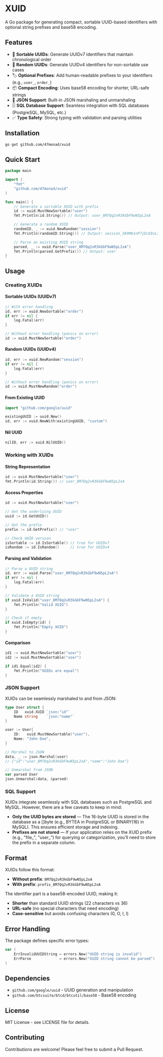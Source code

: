 # XUID

A Go package for generating compact, sortable UUID-based identifiers with optional string prefixes and base58 encoding.

## Features

- 🎯 **Sortable UUIDs**: Generate UUIDv7 identifiers that maintain chronological order
- 🎲 **Random UUIDs**: Generate UUIDv4 identifiers for non-sortable use cases
- 🏷️ **Optional Prefixes**: Add human-readable prefixes to your identifiers (e.g., `user_`, `order_`)
- 📦 **Compact Encoding**: Uses base58 encoding for shorter, URL-safe strings
- 🔄 **JSON Support**: Built-in JSON marshaling and unmarshaling
- 🗄️ **SQL Database Support**: Seamless integration with SQL databases (PostgreSQL, MySQL, etc.)
- ✅ **Type Safety**: Strong typing with validation and parsing utilities

## Installation

```bash
go get github.com/47monad/xuid
```

## Quick Start

```go
package main

import (
    "fmt"
    "github.com/47monad/xuid"
)

func main() {
    // Generate a sortable XUID with prefix
    id := xuid.MustNewSortable("user")
    fmt.Println(id.String()) // Output: user_8M7Qq2vR3kGbF9wN5pL2xA

    // Generate a random XUID
    randomID, _ := xuid.NewRandom("session")
    fmt.Println(randomID.String()) // Output: session_5K9Mm1nP7jDcE8vL3qR6yB

    // Parse an existing XUID string
    parsed, _ := xuid.Parse("user_8M7Qq2vR3kGbF9wN5pL2xA")
    fmt.Println(parsed.GetPrefix()) // Output: user
}
```

## Usage

### Creating XUIDs

#### Sortable UUIDs (UUIDv7)

```go
// With error handling
id, err := xuid.NewSortable("order")
if err != nil {
    log.Fatal(err)
}

// Without error handling (panics on error)
id := xuid.MustNewSortable("order")
```

#### Random UUIDs (UUIDv4)

```go
id, err := xuid.NewRandom("session")
if err != nil {
    log.Fatal(err)
}

// Without error handling (panics on error)
id := xuid.MustNewRandom("order")
```

#### From Existing UUID

```go
import "github.com/google/uuid"

existingUUID := uuid.New()
id, err := xuid.NewWith(existingUUID, "custom")
```

#### Nil UUID

```go
nilID, err := xuid.NilUUID()
```

### Working with XUIDs

#### String Representation

```go
id := xuid.MustNewSortable("user")
fmt.Println(id.String()) // user_8M7Qq2vR3kGbF9wN5pL2xA
```

#### Access Properties

```go
id := xuid.MustNewSortable("user")

// Get the underlying UUID
uuid := id.GetUUID()

// Get the prefix
prefix := id.GetPrefix() // "user"

// Check UUID version
isSortable := id.IsSortable() // true for UUIDv7
isRandom := id.IsRandom()     // true for UUIDv4
```

#### Parsing and Validation

```go
// Parse a XUID string
id, err := xuid.Parse("user_8M7Qq2vR3kGbF9wN5pL2xA")
if err != nil {
    log.Fatal(err)
}

// Validate a XUID string
if xuid.IsValid("user_8M7Qq2vR3kGbF9wN5pL2xA") {
    fmt.Println("Valid XUID")
}

// Check if empty
if xuid.IsEmpty(id) {
    fmt.Println("Empty XUID")
}
```

#### Comparison

```go
id1 := xuid.MustNewSortable("user")
id2 := xuid.MustNewSortable("user")

if id1.Equal(id2) {
    fmt.Println("XUIDs are equal")
}
```

### JSON Support

XUIDs can be seamlessly marshaled to and from JSON:

```go
type User struct {
    ID   xuid.XUID `json:"id"`
    Name string    `json:"name"`
}

user := User{
    ID:   xuid.MustNewSortable("user"),
    Name: "John Doe",
}

// Marshal to JSON
data, _ := json.Marshal(user)
// {"id":"user_8M7Qq2vR3kGbF9wN5pL2xA","name":"John Doe"}

// Unmarshal from JSON
var parsed User
json.Unmarshal(data, &parsed)
```

### SQL Support

XUIDs integrate seamlessly with SQL databases such as PostgreSQL and MySQL. However, there are a few caveats to keep in mind:

- **Only the UUID bytes are stored** — The 16-byte UUID is stored in the database as a []byte (e.g., BYTEA in PostgreSQL or BINARY(16) in MySQL). This ensures efficient storage and indexing.
- **Prefixes are not stored** — If your application relies on the XUID prefix (e.g., "file_", "user_") for querying or categorization, you’ll need to store the prefix in a separate column.

## Format

XUIDs follow this format:

- **Without prefix**: `8M7Qq2vR3kGbF9wN5pL2xA`
- **With prefix**: `prefix_8M7Qq2vR3kGbF9wN5pL2xA`

The identifier part is a base58-encoded UUID, making it:

- **Shorter** than standard UUID strings (22 characters vs 36)
- **URL-safe** (no special characters that need encoding)
- **Case-sensitive** but avoids confusing characters (0, O, I, l)

## Error Handling

The package defines specific error types:

```go
var (
    ErrInvalidUUIDString = errors.New("UUID string is invalid")
    ErrParse             = errors.New("XUID string cannot be parsed")
)
```

## Dependencies

- `github.com/google/uuid` - UUID generation and manipulation
- `github.com/btcsuite/btcd/btcutil/base58` - Base58 encoding

## License

MIT License - see LICENSE file for details.

## Contributing

Contributions are welcome! Please feel free to submit a Pull Request.
